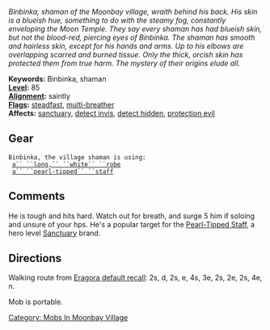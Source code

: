 *Binbinka, shaman of the Moonbay village, wraith behind his back. His
skin is a blueish hue, something to do with the steamy fog, constantly
enveloping the Moon Temple. They say every shaman has had blueish skin,
but not the blood-red, piercing eyes of Binbinka. The shaman has smooth
and hairless skin, except for his hands and arms. Up to his elbows are
overlapping scarred and burned tissue. Only the thick, orcish skin has
protected them from true harm. The mystery of their origins elude all.*

**Keywords:** Binbinka, shaman  
**[Level](Level "wikilink"):** 85  
**[Alignment](Alignment "wikilink"):** saintly  
**[Flags](:Category:_Mob_Types "wikilink"):**
[steadfast](Sentinel_Mobs "wikilink"),
[multi-breather](Breathing_Mobs "wikilink")  
**Affects:** [sanctuary](Sanctuary "wikilink"), [detect
invis](Detect_Invis "wikilink"), [detect
hidden](Detect_Hidden "wikilink"), [protection
evil](Protection_Evil "wikilink")

## Gear

`Binbinka, the village shaman is using:`  
<worn on body>` `[`a`` ``long,`` ``white`` ``robe`](Long,_White_Robe "wikilink")  
<held>` `[`a`` ``pearl-tipped`` ``staff`](Pearl-Tipped_Staff "wikilink")

## Comments

He is tough and hits hard. Watch out for breath, and surge 5 him if
soloing and unsure of your hps. He's a popular target for the
[Pearl-Tipped Staff](Pearl-Tipped_Staff "wikilink"), a hero level
[Sanctuary](Sanctuary "wikilink") brand.

## Directions

Walking route from [Eragora default
recall](Eragora_default_recall "wikilink"): 2s, d, 2s, e, 4s, 3e, 2s,
2e, 2s, 4e, n.

Mob is portable.

[Category: Mobs In Moonbay
Village](Category:_Mobs_In_Moonbay_Village "wikilink")
